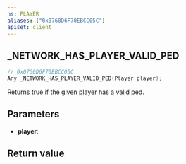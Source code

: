 ```yaml
---
ns: PLAYER
aliases: ["0x0760D6F70EBCC05C"]
apiset: client
---
```

## _NETWORK_HAS_PLAYER_VALID_PED

```c
// 0x0760D6F70EBCC05C
Any _NETWORK_HAS_PLAYER_VALID_PED(Player player);
```

Returns true if the given player has a valid ped.

## Parameters
* **player**:

## Return value

